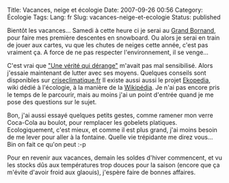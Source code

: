Title: Vacances, neige et écologie
Date: 2007-09-26 00:56
Category: Écologie
Tags:
Lang: fr
Slug: vacances-neige-et-ecologie
Status: published

Bientôt les vacances... Samedi à cette heure ci je serai au [Grand
Bornand](http://www.legrandbornand.com/), pour faire mes première descentes en
snowboard. Ou alors je serai en train de jouer aux cartes, vu que les chutes de
neiges cette année, c'est pas vraiment ça. A force de ne pas respecter
l'environnement, il se venge...

C'est vrai que ["Une vérité qui
dérange"](http://www.allocine.fr/film/fichefilm_gen_cfilm=111289.html) m'avait
pas mal sensibilisé. Alors j'essaie maintenant de lutter avec ses moyens.
Quelques conseils sont disponibles sur
[criseclimatique.fr](http://www.criseclimatique.fr/) Il existe aussi aussi le
projet [Ekopedia](http://fr.ekopedia.org/Accueil), wiki dédié à l'écologie, à
la manière de la [Wikipédia](http://fr.wikipedia.org/). Je n'ai pas encore pris
le temps de le parcourir, mais au moins j'ai un point d'entrée quand je me pose
des questions sur le sujet.

Bon, j'ai aussi essayé quelques petits gestes, comme ramener mon verre
Coca-Cola au boulot, pour remplacer les gobelets platiques. Ecologiquement,
c'est mieux, et comme il est plus grand, j'ai moins besoin de me lever pour
aller à la fontaine. Quelle vie trépidante me direz vous... Bin on fait ce
qu'on peut :-p

Pour en revenir aux vacances, demain les soldes d'hiver commencent, et vu les
stocks dûs aux températures trop douces pour la saison (encore que ça m'évite
d'avoir froid aux glaouis), j'espère faire de bonnes affaires.
